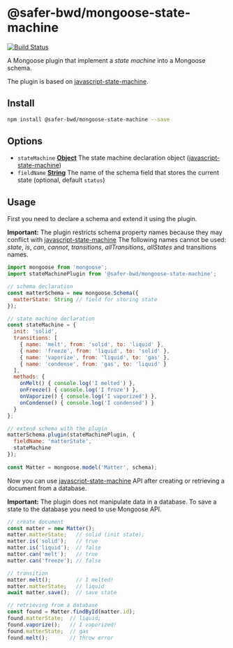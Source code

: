 # @safer-bwd/mongoose-state-machine
[![Build Status](https://travis-ci.com/safer-bwd/mongoose-state-machine.svg?branch=master)](https://travis-ci.com/safer-bwd/mongoose-state-machine)

A Mongoose plugin that implement a *state machine* into a Mongoose schema. 

The plugin is based on [javascript-state-machine](https://github.com/jakesgordon/javascript-state-machine).

## Install

```sh
npm install @safer-bwd/mongoose-state-machine --save
```

## Options

-   `stateMachine` **[Object](https://developer.mozilla.org/en-US/docs/Web/JavaScript/Reference/Global_Objects/Object)** The state machine declaration object ([javascript-state-machine](https://github.com/jakesgordon/javascript-state-machine))
-   `fieldName` **[String](https://developer.mozilla.org/en-US/docs/Web/JavaScript/Reference/Global_Objects/String)** The name of the schema field that stores the current state (optional, default `status`)

## Usage

First you need to declare a schema and extend it using the plugin.

**Important:**
The plugin restricts schema property names because they may conflict with [javascript-state-machine](https://github.com/jakesgordon/javascript-state-machine)
The following names cannot be used: *state*, *is*, *can*, *cannot*, *transitions*, *allTransitions*, *allStates* and transitions names.

```javascript
import mongoose from 'mongoose';
import stateMachinePlugin from '@safer-bwd/mongoose-state-machine';

// schema declaration
const matterSchema = new mongoose.Schema({ 
  matterState: String // field for storing state 
});

// state machine declaration
const stateMachine = {
  init: 'solid',
  transitions: [
    { name: 'melt', from: 'solid', to: 'liquid' },
    { name: 'freeze', from: 'liquid', to: 'solid' },
    { name: 'vaporize', from: 'liquid', to: 'gas' },
    { name: 'condense', from: 'gas', to: 'liquid' }
  ],
  methods: {
    onMelt() { console.log('I melted') },
    onFreeze() { console.log('I froze') },
    onVaporize() { console.log('I vaporized') },
    onCondense() { console.log('I condensed') }
  }
};

// extend schema with the plugin
matterSchema.plugin(stateMachinePlugin, { 
  fieldName: 'matterState', 
  stateMachine 
});
  
const Matter = mongoose.model('Matter', schema);
```

Now you can use [javascript-state-machine](https://github.com/jakesgordon/javascript-state-machine) API after creating or retrieving a document from a database.

**Important:**
The plugin does not manipulate data in a database. To save a state to the database you need to use Mongoose API.

```javascript
// create document
const matter = new Matter();
matter.matterState;   // solid (init state);
matter.is('solid');   // true
matter.is('liquid');  // false
matter.can('melt');   // true
matter.can('freeze'); // false

// transition
matter.melt();        // I melted!
matter.matterState;   // liquid 
await matter.save();  // save state

// retrieving from a database
const found = Matter.findById(matter.id);
found.matterState;  // liquid;
found.vaporize();   // I vaporized!
found.matterState;  // gas
found.melt();       // throw error
```
